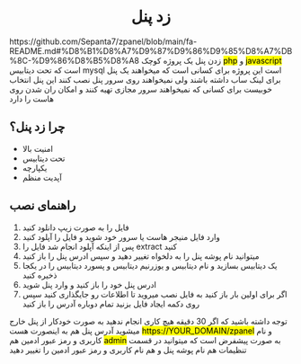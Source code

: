 <h1 align="center"/>زد پنل</h1>
https://github.com/Sepanta7/zpanel/blob/main/fa-README.md#%D8%B1%D8%A7%D9%87%D9%86%D9%85%D8%A7%DB%8C-%D9%86%D8%B5%D8%A8
زدن پنل یک پروژه کوچک <mark>php</mark> و <mark>javascript</mark> است که تحت دیتابیس mysql است 
این پروژه برای کسانی است که میخواهند یک پنل برای لینک ساب داشته باشند ولی نمیخواهند روی سرور پنل نصب کنند این پنل انتخاب خوبیست برای کسانی که نمیخواهند سرور مجازی تهیه کنند و امکان ران شدن روی هاست را دارد

<h2>چرا زد پنل؟</h2>
   <ul>
      <li>امنیت بالا</li>
     <li>تحت دیتابیس</li>
     <li>یکپارچه</li>
     <li>آپدیت منظم</li>
    </ul>
  </li>
</ul>

<h2>راهنمای نصب</h2>
<ol>
  <li>فایل را به صورت زیپ دانلود کنید</li>
  <li>وارد فایل منیجر هاست یا سرور خود شوید و فایل را آپلود کنید</li>
  <li>پس از اینکه آپلود انجام شد فایل را extract کنید</li>
  <li>میتوانید نام پوشه پنل را به دلخواه تغییر دهید و سپس ادرس پنل را باز کنید</li>
  <li>یک دیتابیس بسازید و نام دیتابیس و یوزرنیم دیتابیس و پسورد دیتابیس را در یکجا ذخیره کنید</li>
  <li>ادرس پنل خود را باز کنید و وارد پنل شوید</li>
   <li>اگر برای اولین بار باز کنید به فایل نصب میروید تا اطلاعات رو جایگذاری کنید سپس روی دکمه ایجاد فایل بزنید تمام دوباره آدرس را باز کنید</li>
</ol>
توجه داشته باشید که اگر 30 دقیقه هیچ کاری انجام ندهید به صورت خودکار از پنل خارج میشوید
آدرس پنل هم به اینصورت هست <mark>https://YOUR_DOMAIN/zpanel</mark> و نام کاربری و رمز عبور ادمین هم <mark>admin</mark> به صورت پیشفرض است که میتوانید در قسمت تنظیمات هم نام پوشه پنل و هم نام کاربری و رمز عبور ادمین را تغییر دهید

